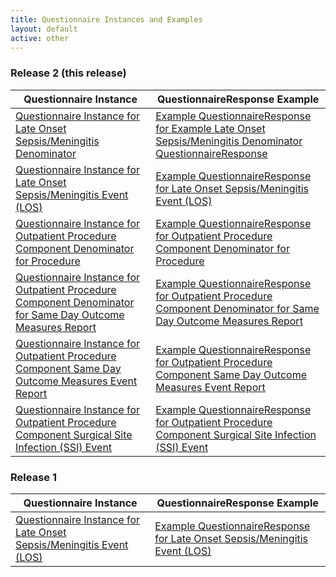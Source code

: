 ```yaml
---
title: Questionnaire Instances and Examples
layout: default
active: other
---
```


<!-- { :.no_toc } -->

<!-- TOC  the css styling for this is \pages\assets\css\project.css under 'markdown-toc'-->

<!-- * Do not remove this line (it will not be displayed)
{:toc} -->

<!-- end TOC -->

### Release 2 (this release)

  <table>
    <thead>
      <tr>
        <th>Questionnaire Instance</th>
        <th>QuestionnaireResponse Example</th>
      </tr>
    </thead>
    <tbody>
      <tr>
        <td><a href="Questionnaire-hai-questionnaire-los-denom.html">Questionnaire Instance for Late Onset Sepsis/Meningitis Denominator</a></td>
        <td><a href="QuestionnaireResponse-hai-questionnaireResponse-los-denom.html">Example QuestionnaireResponse for Example Late Onset Sepsis/Meningitis Denominator QuestionnaireResponse</a></td>
      </tr>
      <tr>
        <td><a href="Questionnaire-hai-questionnaire-los-event.html">Questionnaire Instance for Late Onset Sepsis/Meningitis Event (LOS)</a></td>
        <td><a href="QuestionnaireResponse-hai-questionnaireResponse-los-event.html">Example QuestionnaireResponse for Late Onset Sepsis/Meningitis Event (LOS)</a></td>
      </tr>
      <tr>
        <td><a href="Questionnaire-hai-questionnaire-opc-proc-denom.html">Questionnaire Instance for Outpatient Procedure Component Denominator for Procedure</a></td>
        <td><a href="QuestionnaireResponse-hai-questionnaireResponse-opc-proc-denom.html">Example QuestionnaireResponse for Outpatient Procedure Component Denominator for Procedure</a></td>
      </tr>
      <tr>
        <td><a href="Questionnaire-hai-questionnaire-opc-sdom-denom.html">Questionnaire Instance for Outpatient Procedure Component Denominator for Same Day Outcome Measures Report</a></td>
        <td><a href="QuestionnaireResponse-hai-questionnaireResponse-opc-sdom-denom.html">Example QuestionnaireResponse for Outpatient Procedure Component Denominator for Same Day Outcome Measures Report</a></td>
      </tr>
      <tr>
        <td><a href="Questionnaire-hai-questionnaire-opc-sdom-event.html">Questionnaire Instance for Outpatient Procedure Component Same Day Outcome Measures Event Report</a></td>
        <td><a href="QuestionnaireResponse-hai-questionnaireResponse-opc-sdom-event.html">Example QuestionnaireResponse for Outpatient Procedure Component Same Day Outcome Measures Event Report</a></td>
      </tr>
      <tr>
        <td><a href="Questionnaire-hai-questionnaire-opc-ssi-event.html">Questionnaire Instance for Outpatient Procedure Component Surgical Site Infection (SSI) Event</a></td>
        <td><a href="QuestionnaireResponse-hai-questionnaireResponse-opc-ssi-event.html">Example QuestionnaireResponse for Outpatient Procedure Component Surgical Site Infection (SSI) Event</a></td>
      </tr>
    </tbody>
  </table>
  
### Release 1

  <table>
    <thead>
      <tr>
        <th>Questionnaire Instance</th>
        <th>QuestionnaireResponse Example</th>
      </tr>
    </thead>
    <tbody>
      <tr>
      <td><a href="Questionnaire-hai-questionnaire-los-event.html">Questionnaire Instance for Late Onset Sepsis/Meningitis Event (LOS)</a></td>
      <td><a href="QuestionnaireResponse-hai-questionnaireResponse-los-event.html">Example QuestionnaireResponse for Late Onset Sepsis/Meningitis Event (LOS)</a></td>
      </tr>
    </tbody>
  </table>